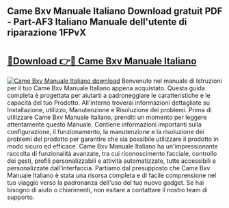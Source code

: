## Came Bxv Manuale Italiano Download gratuit PDF - Part-AF3 Italiano Manuale dell'utente di riparazione 1FPvX

# <h2><a href="http://dfgcgju.blite.top/?on=Came+Bxv+Manuale+Italiano">🔗Download 👉🔴 Came Bxv Manuale Italiano</a></h2>

[![Came Bxv Manuale Italiano download](https://i.imgur.com/lujVjoI.png)](http://dfgcgju.blite.top/?on=Came+Bxv+Manuale+Italiano)
Benvenuto nel manuale di Istruzioni per il tuo Came Bxv Manuale Italiano appena acquistato. Questa guida completa è progettata per aiutarti a padroneggiare le caratteristiche e le capacità del tuo Prodotto. All'interno troverai informazioni dettagliate su Installazione, utilizzo, Manutenzione e Risoluzione dei problemi. Prima di utilizzare Came Bxv Manuale Italiano, prenditi un momento per leggere attentamente questo Manuale. Contiene informazioni importanti sulla configurazione, il funzionamento, la manutenzione e la risoluzione dei problemi del prodotto per garantire che sia possibile utilizzare il prodotto in modo sicuro ed efficace. Came Bxv Manuale Italiano ha un'impressionante raccolta di funzionalità avanzate, tra cui riconoscimento facciale, controllo dei gesti, profili personalizzabili e attività automatizzate, tutte accessibili e personalizzate dall'interfaccia. Partiamo dal presupposto che Came Bxv Manuale Italiano è stata una risorsa completa e di facile comprensione nel tuo viaggio verso la padronanza dell'uso del tuo nuovo gadget. Se hai bisogno di aiuto o chiarimenti, non esitare a contattare il nostro team di supporto.
